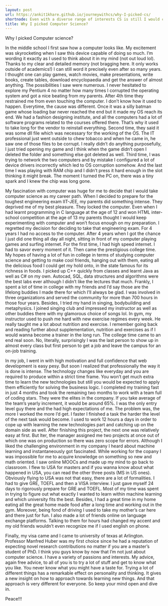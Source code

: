 ```yaml
---
layout: post
url: https://ankit1khare.github.io/journeywithcs/why-I-picked-cs/
shortnode: Even with a diverse range of interests CS is still I would chose anytime as my career path
title: Why I picked Computer Science?
---
```


Why I picked Computer science?

In the middle school I first saw how a computer looks like. My excitement was skyrocketing when I saw this device capable of doing so much. I’m wording it exactly as I used to think about it in my mind (not out loud lol). Thanks to my clear and detailed memory (not bragging here. It only works outside of academics!) I can still word it precisely even after so many years. I thought one can play games, watch movies, make presentations, write books, create tables, download encyclopaedia and get the answer of almost anything. The possibilities I saw were numerous. I never hesitated to explore my Pentium 4 no matter how many times I corrupted the operating system and got a nice beating from my parents. After 4th time they restrained me from even touching the computer. I don’t know how it used to happen. Everytime, the cause was  different. Once it was a silly batman game whose loading bar never reached the end but it made my OS reach its end. We had a fashion designing institute, and all the computers had a lot of software programs related to the courses offered there. That’s why it used to take long for the vendor to reinstall everything. Second time, they said it was some dll file which was necessary for the working of the OS. The IT professional just went outside to chew tobacco and when he came in, he saw one of those files to be corrupt. I really didn’t do anything purposefully, I just tried opening my game and I think when the game didn’t open I deleted the folder and something else got deleted as well. Third time, I was trying to network the two computers and by mistake I configured a lot of device drivers incorrectly which led to OS corruption somehow. And the last time I was playing with RAM chip and I didn’t press it hard enough in the slot thinking it might break. The moment I turned the PC on, there was a tiny spark and I knew the chip was long gone. 

My fascination with computer was huge for me to decide that I would take computer science as my career path. When I decided to prepare for the toughest engineering exam IIT-JEE, my parents did something intense. They deprived me of my best pleasure. They locked the computer. Even when I had learnt programming in C language at the age of 12 and won HTML inter-school competition at the age of 13 my parents thought I would keep experimenting with computer and won’t focus enough on my preparation. I regretted my decision for deciding to take that engineering exam. For 4 years I had no access to the computer. After 4 years when I got the chance I just did one thing all day all night, sitting in front of my computer playing games and surfing internet. For the first time, I had high speed internet. I had to savor every moment of it. Then came the prestigious college time. My hopes of having a lot of fun in college in terms of studying computer science and getting to make cool friends, hanging out with them, eating all the delicious food I could get my hold onto, in the state famous for its richness in foods. I picked  up C++ quickly from classes and learnt Java as well as C# on my own. Autocad, SQL, data structures and algorithms were the best labs ever although I didn’t like the lectures that much. Frankly, I spent a lot of time in college with my friends and I’d say those are the lifelong buddies I made there for which I’ll always be glad. I was involved in three organizations and served the community for more than 700 hours in those four years. Besides, I tried my hand in singing, bodybuilding and metaphysics. I joined singing club and impressed my instructor as well as other buddies there with my glamorous choice of songs lol. In gym, my instructor used to push me hard with new exercise regimes every week. He really taught me a lot about nutrition and exercise. I remember going back and reading further about supplementation, nutrition and exercises as if I would wanna become a trainer in the long run. The college time came to an end real soon. No, literally, surprisingly I was the last person to show up in almost every class but first person to get a job and leave the campus for an on-job training. 

 In my job, I went in with high motivation and full confidence that web development is easy pesy. But soon I realized that professionally the way it is done is intense. The technology changes like everyday and you are required to produce within a strict time frame. You won’t get much extra time to learn the new technologies but still you would be expected to apply them efficiently for solving the business logic. I completed my training fast in just 4 months and took the remaining two months to work with a team full of coding stars. They were the elites in the company. If you take average of the team’s yearly increment, it would be around 65%. I was the only entry level guy there and the had high expectations of me. The problem was, the more I worked the more I’d get. I faster I finished a task the harder the level of the next task would become. I used to  work 12 hours a days in order to cope up with learning the new technologies part and catching up on the domain side as well. After finishing this project, the next one was relatively easy at first. But lter, the manager assigned me two projects at once out of which one was on production so there was zero scope for errors. Although I liked the challenging environment in my company I heard about machine learning and instantaneously got fascinated. While working for the copany I was impossible for me to acquire knowledge on something so new and math oriented. I saw online MOOCs and made up my mind to go back to classroom. I flew to USA for masters and if you wanna know about what happened in USA, you can read the other three posts (MS in US ones). Obviously flying to USA was not that easy, there are a lot of formalities. I had to give GRE, TOEFL and then a VISA interview. I just gave myself 24 days to rigorously prepare for GRE and TOEFL. Most of my time was spent in trying to figure out what exactly I wanted to learn within machine learning and which university fits the best. Besides, I had a great time in my home eating all the great home made food after a long time and working out in the gym. Moreover, being fond of driving I used to take my mother’s car here and there just for fun. I also made a lot of friends online on language exchange platforms. Talking to them for hours had changed my accent and my old friends wouldn’t even recognize me if I used english on phone. 

Finally, my visa came and I came to university of texas at Arlington. Professor Manfred Huber was my first choice since he had a reputation of expecting novel research contributions no matter if you are a master’s student of PhD. I think you guys know by now that I’m not just about computer science. I have a variety of passions and interests. My advice, again free advice, to all of you is to try a lot of stuff and get to know what you like. You never know what you might have a taste for. Trying a lot of different things has a remarkable effect on personality and thinking. It gives a new insight on how to approach towards learning new things. And that approach is very different for everyone. So keep your mind open and dive in.

Peace!!!



